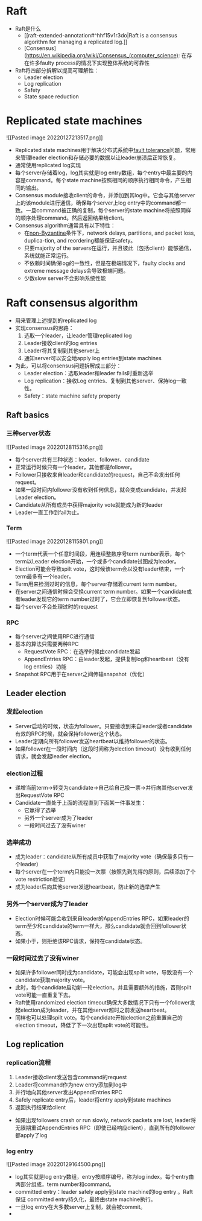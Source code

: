 # Raft
- Raft是什么
	- [[raft-extended-annotation#^hhf15v1r3do|Raft is a consensus algorithm for managing a replicated log.]]
	- [Consensus](https://en.wikipedia.org/wiki/Consensus_(computer_science): 在存在许多faulty process的情况下实现整体系统的可靠性
- Raft将四部分拆解以提高可理解性：
	- Leader election
	- Log replication
	- Safety
	- State space reduction
# Replicated state machines
![[Pasted image 20220127213517.png]]
- Replicated state machines用于解决分布式系统中[fault tolerance](https://en.wikipedia.org/wiki/Fault_tolerance)问题，常用来管理leader election和存储必要的数据以让leader崩溃后正常恢复。
- 通常使用replicated log实现
- 每个server存储着log，log其实就是log entry数组，每个entry中最主要的内容是command。每个state machine按照相同的顺序执行相同命令，产生相同的输出。
- Consensus module接收client的命令，并添加到其log中。它会与其他server上的该module进行通信，确保每个server上log entry中的command都一致。一旦command被正确的复制，每个server的state machine将按照同样的顺序处理command。然后返回结果给client。
- Consensus algorithm通常具有以下特性：
	- 在[non-Byzantine](https://en.wikipedia.org/wiki/Byzantine_fault)条件下，network delays, partitions, and packet loss, duplica-tion, and reordering都能保证safety。
	- 只要majority of the servers在运行，并且彼此（包括client）能够通信，系统就能正常运行。
	- 不依赖时间确保log的一致性，但是在极端情况下，faulty clocks and extreme message  delays会导致极端问题。
	- 少数slow server不会影响系统性能
# Raft consensus algorithm
- 用来管理上述提到的replicated log
- 实现consensus的思路：
	1. 选取一个leader，让leader管理replicated log
	2. Leader接收client的log entries
	3. Leader将其复制到其他server上
	4. 通知server可以安全地apply log entries到state machines
- 为此，可以将consensus问题拆解成三部分：
	- Leader election：选取leader和leader fails时重新选举
	- Log replication：接收Log entries、复制到其他server、保持log一致性。
	- Safety：state machine safety property
## Raft basics
### 三种server状态
![[Pasted image 20220128115316.png]]
- 每个server共有三种状态：leader、follower、candidate
- 正常运行时候只有一个leader，其他都是follower。
- Follower只接收来自leader和candidate的request，自己不会发出任何request。
- 如果一段时间内follower没有收到任何信息，就会变成candidate，并发起Leader election。
- Candidate从所有成员中获得majority vote就能成为新的leader
- Leader一直工作到fail为止。
### Term
![[Pasted image 20220128115801.png]]
- 一个term代表一个任意时间段，用连续整数序号term number表示，每个term以Leader election开始，一个或多个candidate试图成为leader。
- Election可能会导致spilt vote，这时候该term会以没有leader结束，一个term最多有一个leader。
- Term用来检测过时的信息，每个server存储着current term number。
- 在server之间通信时候会交换current term number。如果一个candidate或者leader发现它的term number过时了，它会立即恢复到follower状态。
- 每个server不会处理过时的request
### RPC
- 每个server之间使用RPC进行通信
- 基本的算法只需要两种RPC
	- RequestVote RPC：在选举时候由candidate发起
	- AppendEntries RPC：由leader发起，提供复制log和heartbeat（没有log entries）功能
- Snapshot RPC用于在server之间传输snapshot（优化）
## Leader election
### 发起election
- Server启动的时候，状态为follower。只要接收到来自leader或者candidate有效的RPC时候，就会保持follower这个状态。
- Leader定期向所有follower发送heartbeat以维持follower的状态。
- 如果follower在一段时间内（这段时间称为election timeout）没有收到任何请求，就会发起leader election。
### election过程
- 递增当前term->转变为candidate->自己给自己投一票->并行向其他server发出RequestVote RPC
- Candidate一直处于上面的流程直到下面某一件事发生：
	- 它赢得了选举
	- 另外一个server成为了leader
	- 一段时间过去了没有winer
### 选举成功
- 成为leader：candidate从所有成员中获取了majority vote（确保最多只有一个leader）
- 每个server在一个term内只能投一次票（按照先到先得的原则，后续添加了个vote restriction验证）
- 成为leader后向其他server发送heartbeat，防止新的选举产生
###  另外一个server成为了leader
- Election时候可能会收到来自leader的AppendEntries RPC，如果leader的term至少和candidate的term一样大，那么candidate就会回到follower状态。
- 如果小于，则拒绝该RPC请求，保持在candidate状态。
### 一段时间过去了没有winer
- 如果许多follower同时成为candidate，可能会出现spilt vote，导致没有一个candidate获取majority vote。
- 此时，每个candidate启动新一轮election。并且需要额外的措施，否则spilt vote可能一直重复下去。
- Raft使用randomized election timeout确保大多数情况下只有一个follower发起election成为leader，并在其他server超时之前发送heartbeat。
- 同样也可以处理spilt vote。每个candidate开始election之前重置自己的election timeout，降低了下一次出现split vote的可能性。
## Log replication
### replication流程
1. Leader接收client发送包含command的request
2. Leader将command作为new entry添加到log中
3. 并行地向其他server发出AppendEntries RPC
4. Safely replicate entry后，leader将entry apply到state machines
5. 返回执行结果给client
- 如果出现followers crash or run slowly,  network packets are lost, leader将无限期重试AppendEntries RPC（即使已经响应client），直到所有的follower都apply了log
### log entry
![[Pasted image 20220129164500.png]]
- log其实就是log entry数组，entry按顺序编号，称为log index。每个entry由两部分组成，term number和command。
- committed entry：leader safely apply到state machine的log entry 。Raft保证 committed entry持久化，最终由state machine执行。
- 一旦log entry在大多数server上复制，就会被commit。
- 

